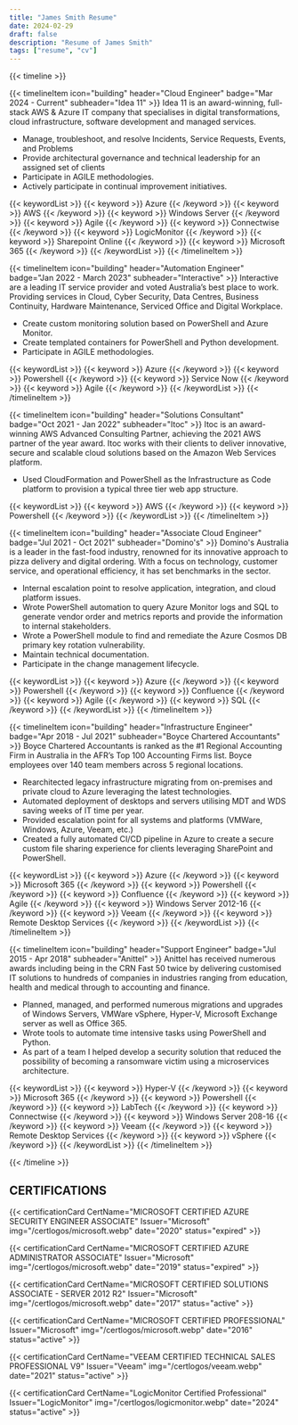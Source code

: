 ```yaml
---
title: "James Smith Resume"
date: 2024-02-29
draft: false
description: "Resume of James Smith"
tags: ["resume", "cv"]
---
```


{{< timeline >}}

<!-- Idea11 -->
{{< timelineItem icon="building" header="Cloud Engineer" badge="Mar 2024 - Current" subheader="Idea 11" >}}
Idea 11 is an award-winning, full-stack AWS & Azure IT company that specialises in digital transformations, cloud infrastructure, software development and managed services.
<ul>
    <li>Manage, troubleshoot, and resolve Incidents, Service Requests, Events, and Problems</li>
    <li>Provide architectural governance and technical leadership for an assigned set of clients</li>
    <li>Participate in AGILE methodologies.</li>
    <li>Actively participate in continual improvement initiatives.</li>
</ul>

{{< keywordList >}}
    {{< keyword >}} Azure {{< /keyword >}}
    {{< keyword >}} AWS {{< /keyword >}}
    {{< keyword >}} Windows Server {{< /keyword >}}
    {{< keyword >}} Agile {{< /keyword >}}
    {{< keyword >}} Connectwise {{< /keyword >}}
    {{< keyword >}} LogicMonitor {{< /keyword >}}
    {{< keyword >}} Sharepoint Online {{< /keyword >}}
    {{< keyword >}} Microsoft 365 {{< /keyword >}}
{{< /keywordList >}}
{{< /timelineItem >}}

<!-- INTERACTIVE -->
{{< timelineItem icon="building" header="Automation Engineer" badge="Jan 2022 - March 2023" subheader="Interactive" >}}
Interactive are a leading IT service provider and voted Australia’s best place to work. Providing services in Cloud, Cyber Security, Data Centres, Business Continuity, Hardware Maintenance, Serviced Office and Digital Workplace.
<ul>
    <li>Create custom monitoring solution based on PowerShell and Azure Monitor.</li>
    <li>Create templated containers for PowerShell and Python development.</li>
    <li>Participate in AGILE methodologies.</li>
</ul>

{{< keywordList >}}
    {{< keyword >}} Azure {{< /keyword >}}
    {{< keyword >}} Powershell {{< /keyword >}}
    {{< keyword >}} Service Now {{< /keyword >}}
    {{< keyword >}} Agile {{< /keyword >}}
{{< /keywordList >}}
{{< /timelineItem >}}

<!-- ITOC -->
{{< timelineItem icon="building" header="Solutions Consultant" badge="Oct 2021 - Jan 2022" subheader="Itoc" >}}
Itoc is an award-winning AWS Advanced Consulting Partner, achieving the 2021 AWS partner of the year award. Itoc works with their clients to deliver innovative, secure and scalable cloud solutions based on the Amazon Web Services platform.

<ul>
    <li> Used CloudFormation and PowerShell as the Infrastructure as Code platform to provision a typical three tier web app structure. </li>
</ul>

{{< keywordList >}}
    {{< keyword >}} AWS {{< /keyword >}}
    {{< keyword >}} Powershell {{< /keyword >}}
{{< /keywordList >}}
{{< /timelineItem >}}

<!-- DOMINOS -->
{{< timelineItem icon="building" header="Associate Cloud Engineer" badge="Jul 2021 - Oct 2021" subheader="Domino's" >}}
Domino's Australia is a leader in the fast-food industry, renowned for its innovative approach to pizza delivery and digital ordering. With a focus on technology, customer service, and operational efficiency, it has set benchmarks in the sector.
<ul>
    <li> Internal escalation point to resolve application, integration, and cloud platform issues.</li>
    <li> Wrote PowerShell automation to query Azure Monitor logs and SQL to generate vendor order and metrics reports and provide the information to internal stakeholders.</li>
    <li> Wrote a PowerShell module to find and remediate the Azure Cosmos DB primary key rotation vulnerability.</li>
    <li> Maintain technical documentation.</li>
    <li> Participate in the change management lifecycle.</li>
</ul>

{{< keywordList >}}
    {{< keyword >}} Azure {{< /keyword >}}
    {{< keyword >}} Powershell {{< /keyword >}}
    {{< keyword >}} Confluence {{< /keyword >}}
    {{< keyword >}} Agile {{< /keyword >}}
    {{< keyword >}} SQL {{< /keyword >}}
{{< /keywordList >}}
{{< /timelineItem >}}

<!-- BOYCE -->
{{< timelineItem icon="building" header="Infrastructure Engineer" badge="Apr 2018 - Jul 2021" subheader="Boyce Chartered Accountants" >}}
Boyce Chartered Accountants is ranked as the #1 Regional Accounting Firm in Australia in the AFR’s Top 100 Accounting Firms list. Boyce employees over 140 team members across 5 regional locations. 
<ul>
    <li> Rearchitected legacy infrastructure migrating from on-premises and private cloud to Azure leveraging the latest technologies.</li>
    <li> Automated deployment of desktops and servers utilising MDT and WDS saving weeks of IT time per year.</li>
    <li> Provided escalation point for all systems and platforms (VMWare, Windows, Azure, Veeam, etc.)</li>
    <li> Created a fully automated CI/CD pipeline in Azure to create a secure custom file sharing experience for clients leveraging SharePoint and PowerShell.</li>
</ul>

{{< keywordList >}}
    {{< keyword >}} Azure {{< /keyword >}}
    {{< keyword >}} Microsoft 365 {{< /keyword >}}
    {{< keyword >}} Powershell {{< /keyword >}}
    {{< keyword >}} Confluence {{< /keyword >}}
    {{< keyword >}} Agile {{< /keyword >}}
    {{< keyword >}} Windows Server 2012-16 {{< /keyword >}}
    {{< keyword >}} Veeam {{< /keyword >}}
    {{< keyword >}} Remote Desktop Services {{< /keyword >}}
{{< /keywordList >}}
{{< /timelineItem >}}

<!-- ANITTEL -->
{{< timelineItem icon="building" header="Support Engineer" badge="Jul 2015 - Apr 2018" subheader="Anittel" >}}
Anittel has received numerous awards including being in the CRN Fast 50 twice by delivering customised IT solutions to hundreds of companies in industries ranging from education, health and medical through to accounting and finance.

<ul>
    <li> Planned, managed, and performed numerous migrations and upgrades of Windows Servers, VMWare vSphere, Hyper-V, Microsoft Exchange server as well as Office 365. </li>
    <li> Wrote tools to automate time intensive tasks using PowerShell and Python. </li>
    <li> As part of a team I helped develop a security solution that reduced the possibility of becoming a ransomware victim using a microservices architecture. </li>
</ul>

{{< keywordList >}}
    {{< keyword >}} Hyper-V {{< /keyword >}}
    {{< keyword >}} Microsoft 365 {{< /keyword >}}
    {{< keyword >}} Powershell {{< /keyword >}}
    {{< keyword >}} LabTech {{< /keyword >}}
    {{< keyword >}} Connectwise {{< /keyword >}}
    {{< keyword >}} Windows Server 208-16 {{< /keyword >}}
    {{< keyword >}} Veeam {{< /keyword >}}
    {{< keyword >}} Remote Desktop Services {{< /keyword >}}
    {{< keyword >}} vSphere {{< /keyword >}}
{{< /keywordList >}}
{{< /timelineItem >}}

{{< /timeline >}}

## CERTIFICATIONS

{{< certificationCard CertName="MICROSOFT CERTIFIED AZURE SECURITY ENGINEER ASSOCIATE" Issuer="Microsoft" img="/certlogos/microsoft.webp" date="2020" status="expired" >}}

{{< certificationCard CertName="MICROSOFT CERTIFIED AZURE ADMINISTRATOR ASSOCIATE" Issuer="Microsoft" img="/certlogos/microsoft.webp" date="2019" status="expired" >}}

{{< certificationCard CertName="MICROSOFT CERTIFIED SOLUTIONS ASSOCIATE - SERVER 2012 R2" Issuer="Microsoft" img="/certlogos/microsoft.webp" date="2017" status="active" >}}

{{< certificationCard CertName="MICROSOFT CERTIFIED PROFESSIONAL" Issuer="Microsoft" img="/certlogos/microsoft.webp" date="2016" status="active" >}}

{{< certificationCard CertName="VEEAM CERTIFIED TECHNICAL SALES PROFESSIONAL V9" Issuer="Veeam" img="/certlogos/veeam.webp" date="2021" status="active" >}}

{{< certificationCard CertName="LogicMonitor Certified Professional" Issuer="LogicMonitor" img="/certlogos/logicmonitor.webp" date="2024" status="active" >}}